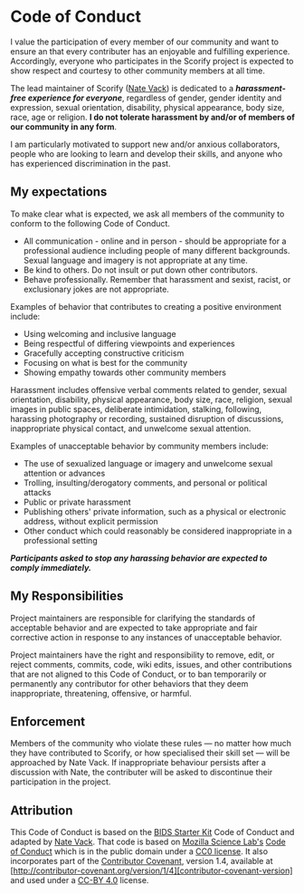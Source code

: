 # Code of Conduct

I value the participation of every member of our community and want to ensure an that every contributer has an enjoyable and fulfilling experience. Accordingly, everyone who participates in the Scorify project is expected to show respect and courtesy to other community members at all time.

The lead maintainer of Scorify ([Nate Vack][njvack-github]) is dedicated to a ***harassment-free experience for everyone***, regardless of gender, gender identity and expression, sexual orientation, disability, physical appearance, body size, race, age or religion. **I do not tolerate harassment by and/or of members of our community in any form**.

I am particularly motivated to support new and/or anxious collaborators, people who are looking to learn and develop their skills, and anyone who has experienced discrimination in the past.

## My expectations

To make clear what is expected, we ask all members of the community to conform to the following Code of Conduct.

* All communication - online and in person - should be appropriate for a professional audience including people of many different backgrounds. Sexual language and imagery is not appropriate at any time.
* Be kind to others. Do not insult or put down other contributors.
* Behave professionally. Remember that harassment and sexist, racist, or exclusionary jokes are not appropriate.

Examples of behavior that contributes to creating a positive environment include:

* Using welcoming and inclusive language
* Being respectful of differing viewpoints and experiences
* Gracefully accepting constructive criticism
* Focusing on what is best for the community
* Showing empathy towards other community members

Harassment includes offensive verbal comments related to gender, sexual orientation, disability, physical appearance, body size, race, religion, sexual images in public spaces, deliberate intimidation, stalking, following, harassing photography or recording, sustained disruption of discussions, inappropriate physical contact, and unwelcome sexual attention.

Examples of unacceptable behavior by community members include:

* The use of sexualized language or imagery and unwelcome sexual attention or advances
* Trolling, insulting/derogatory comments, and personal or political attacks
* Public or private harassment
* Publishing others' private information, such as a physical or electronic address, without explicit permission
* Other conduct which could reasonably be considered inappropriate in a professional setting

***Participants asked to stop any harassing behavior are expected to comply immediately.***

## My Responsibilities

Project maintainers are responsible for clarifying the standards of acceptable behavior and are expected to take appropriate and fair corrective action in response to any instances of unacceptable behavior.

Project maintainers have the right and responsibility to remove, edit, or reject comments, commits, code, wiki edits, issues, and other contributions that are not aligned to this Code of Conduct, or to ban temporarily or permanently any contributor for other behaviors that they deem inappropriate, threatening, offensive, or harmful.

## Enforcement

Members of the community who violate these rules — no matter how much they have contributed to Scorify, or how specialised their skill set — will be approached by Nate Vack. If inappropriate behaviour persists after a discussion with Nate, the contributer will be asked to discontinue their participation in the project.


## Attribution

This Code of Conduct is based on the [BIDS Starter Kit][bsk-repo] Code of Conduct and adapted by [Nate Vack][njvack-github]. That code is based on [Mozilla Science Lab's][mozilla-science-home] [Code of Conduct][mozilla-science-coc] which is in the public domain under a [CC0 license][cc0-link]. It also incorporates part of the [Contributor Covenant][contributor-covenant-home], version 1.4, available at [http://contributor-covenant.org/version/1/4][contributor-covenant-version] and used under a [CC-BY 4.0][ccby-link] license.


[contributor-covenant-home]: http://contributor-covenant.org
[contributor-covenant-version]: http://contributor-covenant.org/version/1/4
[ccby-link]: https://creativecommons.org/licenses/by/4.0
[cc0-link]: https://creativecommons.org/publicdomain/zero/1.0
[njvack-github]: https://github.com/njvack
[bsk-repo]: https://github.com/INCF/bids-starter-kit
[mozilla-science-home]: https://science.mozilla.org/
[mozilla-science-coc]: https://github.com/mozillascience/code_of_conduct